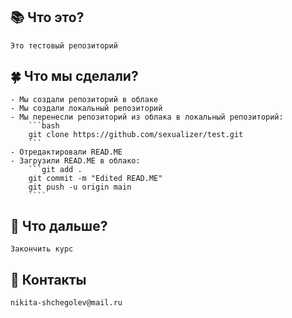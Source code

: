 ## 📚 Что это?

    Это тестовый репозиторий

## 🍀 Что мы сделали?
    
    - Мы создали репозиторий в облаке
    - Мы создали локальный репозиторий
    - Мы перенесли репозиторий из облака в локальный репозиторий:
        ```bash
        git clone https://github.com/sexualizer/test.git
        ```
    - Отредактировали READ.ME
    - Загрузили READ.ME в облако:
        ```git add .
        git commit -m "Edited READ.ME"
        git push -u origin main
        ````

## 🎯 Что дальше?
    
    Закончить курс

## 📧 Контакты
    
    nikita-shchegolev@mail.ru



